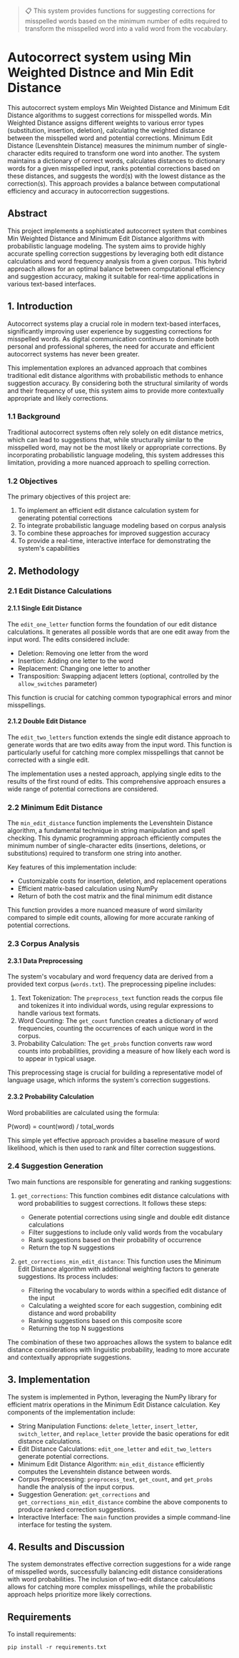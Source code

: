 >📋 This system provides functions for suggesting corrections for misspelled words based on the minimum number of edits required to transform the misspelled word into a valid word from the vocabulary.

# Autocorrect system using Min Weighted Distnce and Min Edit Distance

This autocorrect system employs Min Weighted Distance and Minimum Edit Distance algorithms to suggest corrections for misspelled words. Min Weighted Distance assigns different weights to various error types (substitution, insertion, deletion), calculating the weighted distance between the misspelled word and potential corrections. Minimum Edit Distance (Levenshtein Distance) measures the minimum number of single-character edits required to transform one word into another. The system maintains a dictionary of correct words, calculates distances to dictionary words for a given misspelled input, ranks potential corrections based on these distances, and suggests the word(s) with the lowest distance as the correction(s). This approach provides a balance between computational efficiency and accuracy in autocorrection suggestions.

## Abstract

This project implements a sophisticated autocorrect system that combines Min Weighted Distance and Minimum Edit Distance algorithms with probabilistic language modeling. The system aims to provide highly accurate spelling correction suggestions by leveraging both edit distance calculations and word frequency analysis from a given corpus. This hybrid approach allows for an optimal balance between computational efficiency and suggestion accuracy, making it suitable for real-time applications in various text-based interfaces.

## 1. Introduction

Autocorrect systems play a crucial role in modern text-based interfaces, significantly improving user experience by suggesting corrections for misspelled words. As digital communication continues to dominate both personal and professional spheres, the need for accurate and efficient autocorrect systems has never been greater.

This implementation explores an advanced approach that combines traditional edit distance algorithms with probabilistic methods to enhance suggestion accuracy. By considering both the structural similarity of words and their frequency of use, this system aims to provide more contextually appropriate and likely corrections.

### 1.1 Background

Traditional autocorrect systems often rely solely on edit distance metrics, which can lead to suggestions that, while structurally similar to the misspelled word, may not be the most likely or appropriate corrections. By incorporating probabilistic language modeling, this system addresses this limitation, providing a more nuanced approach to spelling correction.

### 1.2 Objectives

The primary objectives of this project are:
1. To implement an efficient edit distance calculation system for generating potential corrections
2. To integrate probabilistic language modeling based on corpus analysis
3. To combine these approaches for improved suggestion accuracy
4. To provide a real-time, interactive interface for demonstrating the system's capabilities

## 2. Methodology

### 2.1 Edit Distance Calculations

#### 2.1.1 Single Edit Distance
The `edit_one_letter` function forms the foundation of our edit distance calculations. It generates all possible words that are one edit away from the input word. The edits considered include:

- Deletion: Removing one letter from the word
- Insertion: Adding one letter to the word
- Replacement: Changing one letter to another
- Transposition: Swapping adjacent letters (optional, controlled by the `allow_switches` parameter)

This function is crucial for catching common typographical errors and minor misspellings.

#### 2.1.2 Double Edit Distance
The `edit_two_letters` function extends the single edit distance approach to generate words that are two edits away from the input word. This function is particularly useful for catching more complex misspellings that cannot be corrected with a single edit.

The implementation uses a nested approach, applying single edits to the results of the first round of edits. This comprehensive approach ensures a wide range of potential corrections are considered.

### 2.2 Minimum Edit Distance

The `min_edit_distance` function implements the Levenshtein Distance algorithm, a fundamental technique in string manipulation and spell checking. This dynamic programming approach efficiently computes the minimum number of single-character edits (insertions, deletions, or substitutions) required to transform one string into another.

Key features of this implementation include:
- Customizable costs for insertion, deletion, and replacement operations
- Efficient matrix-based calculation using NumPy
- Return of both the cost matrix and the final minimum edit distance

This function provides a more nuanced measure of word similarity compared to simple edit counts, allowing for more accurate ranking of potential corrections.

### 2.3 Corpus Analysis

#### 2.3.1 Data Preprocessing
The system's vocabulary and word frequency data are derived from a provided text corpus (`words.txt`). The preprocessing pipeline includes:

1. Text Tokenization: The `preprocess_text` function reads the corpus file and tokenizes it into individual words, using regular expressions to handle various text formats.
2. Word Counting: The `get_count` function creates a dictionary of word frequencies, counting the occurrences of each unique word in the corpus.
3. Probability Calculation: The `get_probs` function converts raw word counts into probabilities, providing a measure of how likely each word is to appear in typical usage.

This preprocessing stage is crucial for building a representative model of language usage, which informs the system's correction suggestions.

#### 2.3.2 Probability Calculation
Word probabilities are calculated using the formula:

P(word) = count(word) / total_words

This simple yet effective approach provides a baseline measure of word likelihood, which is then used to rank and filter correction suggestions.

### 2.4 Suggestion Generation

Two main functions are responsible for generating and ranking suggestions:

1. `get_corrections`: This function combines edit distance calculations with word probabilities to suggest corrections. It follows these steps:
   - Generate potential corrections using single and double edit distance calculations
   - Filter suggestions to include only valid words from the vocabulary
   - Rank suggestions based on their probability of occurrence
   - Return the top N suggestions

2. `get_corrections_min_edit_distance`: This function uses the Minimum Edit Distance algorithm with additional weighting factors to generate suggestions. Its process includes:
   - Filtering the vocabulary to words within a specified edit distance of the input
   - Calculating a weighted score for each suggestion, combining edit distance and word probability
   - Ranking suggestions based on this composite score
   - Returning the top N suggestions

The combination of these two approaches allows the system to balance edit distance considerations with linguistic probability, leading to more accurate and contextually appropriate suggestions.

## 3. Implementation

The system is implemented in Python, leveraging the NumPy library for efficient matrix operations in the Minimum Edit Distance calculation. Key components of the implementation include:

- String Manipulation Functions: `delete_letter`, `insert_letter`, `switch_letter`, and `replace_letter` provide the basic operations for edit distance calculations.
- Edit Distance Calculations: `edit_one_letter` and `edit_two_letters` generate potential corrections.
- Minimum Edit Distance Algorithm: `min_edit_distance` efficiently computes the Levenshtein distance between words.
- Corpus Preprocessing: `preprocess_text`, `get_count`, and `get_probs` handle the analysis of the input corpus.
- Suggestion Generation: `get_corrections` and `get_corrections_min_edit_distance` combine the above components to produce ranked correction suggestions.
- Interactive Interface: The `main` function provides a simple command-line interface for testing the system.

## 4. Results and Discussion

The system demonstrates effective correction suggestions for a wide range of misspelled words, successfully balancing edit distance considerations with word probabilities. The inclusion of two-edit distance calculations allows for catching more complex misspellings, while the probabilistic approach helps prioritize more likely corrections.

## Requirements

To install requirements:

```setup
pip install -r requirements.txt
```

